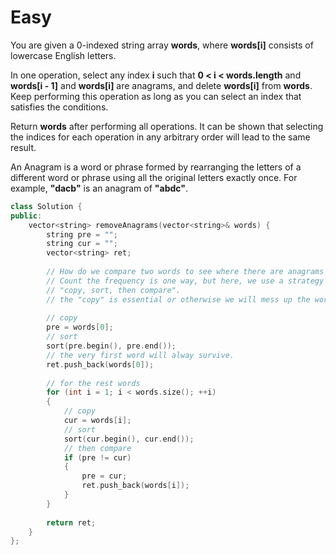 # Easy

You are given a 0-indexed string array **words**, where **words[i]** consists of lowercase English letters.

In one operation, select any index **i** such that **0 < i < words.length** and **words[i - 1]** and **words[i]** are anagrams, and delete **words[i]** from **words**. Keep performing this operation as long as you can select an index that satisfies the conditions.

Return **words** after performing all operations. It can be shown that selecting the indices for each operation in any arbitrary order will lead to the same result.

An Anagram is a word or phrase formed by rearranging the letters of a different word or phrase using all the original letters exactly once. For example, **"dacb"** is an anagram of **"abdc"**.

```cpp
class Solution {
public:
    vector<string> removeAnagrams(vector<string>& words) {
        string pre = "";
        string cur = "";
        vector<string> ret;
        
        // How do we compare two words to see where there are anagrams or not?
        // Count the frequency is one way, but here, we use a strategy that might be called
        // "copy, sort, then compare".
        // the "copy" is essential or otherwise we will mess up the words[] and then inevitably have no way to form the required result.
        
        // copy 
        pre = words[0];
        // sort
        sort(pre.begin(), pre.end());
        // the very first word will alway survive.
        ret.push_back(words[0]);
        
        // for the rest words
        for (int i = 1; i < words.size(); ++i)
        {
            // copy
            cur = words[i];
            // sort
            sort(cur.begin(), cur.end());
            // then compare
            if (pre != cur)
            {
                pre = cur;
                ret.push_back(words[i]);
            }
        }
        
        return ret;
    }
};
```
